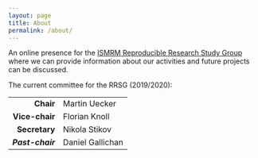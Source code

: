 ```yaml
---
layout: page
title: About
permalink: /about/
---
```


An online presence for the [ISMRM Reproducible Research Study Group](https://www.ismrm.org/study-groups/reproducible-research/) where we can provide information about our activities and future projects can be discussed.

The current committee for the RRSG (2019/2020):

<table class="TFtable">
  <tr><td align="right"><strong> Chair </strong></td><td> Martin Uecker </td></tr>                                                  
  <tr><td align="right"><strong> Vice-chair </strong></td><td> Florian Knoll </td></tr>   
  <tr><td align="right"><strong> Secretary </strong></td><td> Nikola Stikov </td></tr>    
  <tr><td align="right"><strong><em> Past-chair </strong></em></strong></td><td> Daniel Gallichan </td></tr>
</table>
